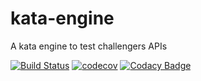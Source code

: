 # kata-engine
A kata engine to test challengers APIs

[![Build Status](https://travis-ci.org/migibert/kata-engine.svg?branch=master)](https://travis-ci.org/migibert/kata-engine)
[![codecov](https://codecov.io/gh/migibert/kata-engine/branch/master/graph/badge.svg)](https://codecov.io/gh/migibert/kata-engine)
[![Codacy Badge](https://api.codacy.com/project/badge/Grade/46ddd018253e4c6cb79a176e734ba9f5)](https://www.codacy.com/app/migibert/kata-engine?utm_source=github.com&amp;utm_medium=referral&amp;utm_content=migibert/kata-engine&amp;utm_campaign=Badge_Grade)
